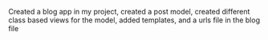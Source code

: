 Created a blog app in my project, created a post model, created different class based views for the model, added templates, and a urls file in the blog file

